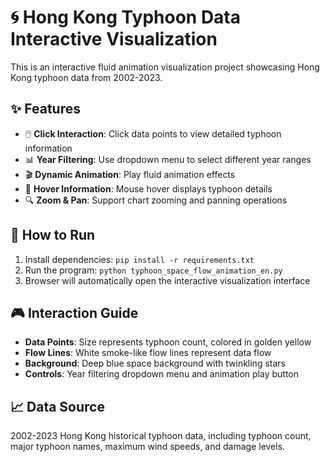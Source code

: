 # 🌀 Hong Kong Typhoon Data Interactive Visualization

This is an interactive fluid animation visualization project showcasing Hong Kong typhoon data from 2002-2023.

## ✨ Features
- 🖱️ **Click Interaction**: Click data points to view detailed typhoon information
- 📊 **Year Filtering**: Use dropdown menu to select different year ranges
- 🎬 **Dynamic Animation**: Play fluid animation effects
- 💫 **Hover Information**: Mouse hover displays typhoon details
- 🔍 **Zoom & Pan**: Support chart zooming and panning operations

## 🚀 How to Run
1. Install dependencies: `pip install -r requirements.txt`
2. Run the program: `python typhoon_space_flow_animation_en.py`
3. Browser will automatically open the interactive visualization interface

## 🎮 Interaction Guide
- **Data Points**: Size represents typhoon count, colored in golden yellow
- **Flow Lines**: White smoke-like flow lines represent data flow
- **Background**: Deep blue space background with twinkling stars
- **Controls**: Year filtering dropdown menu and animation play button

## 📈 Data Source
2002-2023 Hong Kong historical typhoon data, including typhoon count, major typhoon names, maximum wind speeds, and damage levels. 
